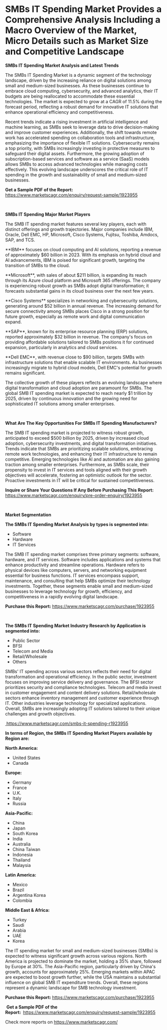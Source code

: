 <p><h1>SMBs IT Spending Market Provides a Comprehensive Analysis Including a Macro Overview of the Market, Micro Details such as Market Size and Competitive Landscape</h1></p><p><strong>SMBs IT Spending Market Analysis and Latest Trends</strong></p>
<p><p>The SMBs IT Spending Market is a dynamic segment of the technology landscape, driven by the increasing reliance on digital solutions among small and medium-sized businesses. As these businesses continue to embrace cloud computing, cybersecurity, and advanced analytics, their IT budgets are being reallocated to accommodate these essential technologies. The market is expected to grow at a CAGR of 11.5% during the forecast period, reflecting a robust demand for innovative IT solutions that enhance operational efficiency and competitiveness.</p><p>Recent trends indicate a rising investment in artificial intelligence and machine learning, as SMBs seek to leverage data to drive decision-making and improve customer experiences. Additionally, the shift towards remote work has accelerated spending on collaboration tools and infrastructure, emphasizing the importance of flexible IT solutions. Cybersecurity remains a top priority, with SMBs increasingly investing in protective measures to safeguard their digital assets. Furthermore, the growing adoption of subscription-based services and software as a service (SaaS) models allows SMBs to access advanced technologies while managing costs effectively. This evolving landscape underscores the critical role of IT spending in the growth and sustainability of small and medium-sized businesses.</p></p>
<p><strong>Get a Sample PDF of the Report:&nbsp;</strong> <a href="https://www.marketscagr.com/enquiry/request-sample/1923955?utm_campaign=1952&utm_medium=2&utm_source=Github&utm_content=ia&utm_term=14012025&utm_id=smbs-it-spending">https://www.marketscagr.com/enquiry/request-sample/1923955</a></p>
<p>&nbsp;</p>
<p><strong>SMBs IT Spending Major Market Players</strong></p>
<p><p>The SMB IT spending market features several key players, each with distinct offerings and growth trajectories. Major companies include IBM, Oracle, Dell EMC, HP, Microsoft, Cisco Systems, Fujitsu, Toshiba, Amdocs, SAP, and TCS.</p><p>**IBM** focuses on cloud computing and AI solutions, reporting a revenue of approximately $60 billion in 2023. With its emphasis on hybrid cloud and AI advancements, IBM is poised for significant growth, targeting the transition of SMBs to the cloud.</p><p>**Microsoft**, with sales of about $211 billion, is expanding its reach through its Azure cloud platform and Microsoft 365 offerings. The company is experiencing robust growth as SMBs adopt digital transformation; it forecasts substantial gains in its cloud business over the next few years.</p><p>**Cisco Systems** specializes in networking and cybersecurity solutions, generating around $52 billion in annual revenue. The increasing demand for secure connectivity among SMBs places Cisco in a strong position for future growth, especially as remote work and digital communication expand.</p><p>**SAP**, known for its enterprise resource planning (ERP) solutions, reported approximately $32 billion in revenue. The company's focus on providing affordable solutions tailored to SMBs positions it for continued expansion, particularly in analytics and cloud services.</p><p>**Dell EMC**, with revenue close to $90 billion, targets SMBs with infrastructure solutions that enable scalable IT environments. As businesses increasingly migrate to hybrid cloud models, Dell EMC's potential for growth remains significant.</p><p>The collective growth of these players reflects an evolving landscape where digital transformation and cloud adoption are paramount for SMBs. The global SMB IT spending market is expected to reach nearly $1 trillion by 2025, driven by continuous innovation and the growing need for sophisticated IT solutions among smaller enterprises.</p></p>
<p>&nbsp;</p>
<p><strong>What Are The Key Opportunities For SMBs IT Spending Manufacturers?</strong></p>
<p><p>The SMB IT spending market is projected to witness robust growth, anticipated to exceed $500 billion by 2025, driven by increased cloud adoption, cybersecurity investments, and digital transformation initiatives. Trends indicate that SMBs are prioritizing scalable solutions, embracing remote work technologies, and enhancing their IT infrastructure to remain competitive. Emerging technologies like AI and automation are also gaining traction among smaller enterprises. Furthermore, as SMBs scale, their propensity to invest in IT services and tools aligned with their growth objectives will accelerate, fostering an optimistic outlook for the sector. Proactive investments in IT will be critical for sustained competitiveness.</p></p>
<p><strong>Inquire or Share Your Questions If Any Before Purchasing This Report:</strong> <a href="https://www.marketscagr.com/enquiry/pre-order-enquiry/1923955?utm_campaign=1952&utm_medium=2&utm_source=Github&utm_content=ia&utm_term=14012025&utm_id=smbs-it-spending">https://www.marketscagr.com/enquiry/pre-order-enquiry/1923955</a></p>
<p>&nbsp;</p>
<p><strong>Market Segmentation</strong></p>
<p><strong>The SMBs IT Spending Market Analysis by types is segmented into:</strong></p>
<p><ul><li>Software</li><li>Hardware</li><li>IT Services</li></ul></p>
<p><p>The SMB IT spending market comprises three primary segments: software, hardware, and IT services. Software includes applications and systems that enhance productivity and streamline operations. Hardware refers to physical devices like computers, servers, and networking equipment essential for business functions. IT services encompass support, maintenance, and consulting that help SMBs optimize their technology investments. Together, these segments enable small and medium-sized businesses to leverage technology for growth, efficiency, and competitiveness in a rapidly evolving digital landscape.</p></p>
<p><strong>Purchase this Report:&nbsp;</strong><a href="https://www.marketscagr.com/purchase/1923955?utm_campaign=1952&utm_medium=2&utm_source=Github&utm_content=ia&utm_term=14012025&utm_id=smbs-it-spending">https://www.marketscagr.com/purchase/1923955</a></p>
<p>&nbsp;</p>
<p><strong>The SMBs IT Spending Market Industry Research by Application is segmented into:</strong></p>
<p><ul><li>Public Sector</li><li>BFSI</li><li>Telecom and Media</li><li>Retail/Wholesale</li><li>Others</li></ul></p>
<p><p>SMBs' IT spending across various sectors reflects their need for digital transformation and operational efficiency. In the public sector, investment focuses on improving service delivery and governance. The BFSI sector prioritizes security and compliance technologies. Telecom and media invest in customer engagement and content delivery solutions. Retail/wholesale sectors enhance inventory management and customer experience through IT. Other industries leverage technology for specialized applications. Overall, SMBs are increasingly adopting IT solutions tailored to their unique challenges and growth objectives.</p></p>
<p><a href="https://www.marketscagr.com/smbs-it-spending-r1923955?utm_campaign=1952&utm_medium=2&utm_source=Github&utm_content=ia&utm_term=14012025&utm_id=smbs-it-spending">&nbsp;https://www.marketscagr.com/smbs-it-spending-r1923955</a></p>
<p><strong>In terms of Region, the SMBs IT Spending Market Players available by Region are:</strong></p>
<p>
    <p> <strong> North America: </strong>
        <ul>
            <li>United States</li>
            <li>Canada</li>
        </ul>
        </p> 
    <p> <strong> Europe: </strong>
        <ul>
            <li>Germany</li>
            <li>France</li>
            <li>U.K.</li>
            <li>Italy</li>
            <li>Russia</li>
        </ul>
        </p> 
    <p> <strong> Asia-Pacific: </strong>
        <ul>
            <li>China</li>
            <li>Japan</li>
            <li>South Korea</li>
            <li>India</li>
            <li>Australia</li>
            <li>China Taiwan</li>
            <li>Indonesia</li>
            <li>Thailand</li>
            <li>Malaysia</li>
        </ul>
        </p> 
    <p> <strong> Latin America: </strong>
        <ul>
            <li>Mexico</li>
            <li>Brazil</li>
            <li>Argentina Korea</li>
            <li>Colombia</li>
        </ul>
        </p> 
    <p> <strong> Middle East & Africa: </strong>
        <ul>
            <li>Turkey</li>
            <li>Saudi</li>
            <li>Arabia</li>
            <li>UAE</li>
            <li>Korea</li>
        </ul>
    </p>
    </p>
<p><p>The IT spending market for small and medium-sized businesses (SMBs) is expected to witness significant growth across various regions. North America is projected to dominate the market, holding a 35% share, followed by Europe at 30%. The Asia-Pacific region, particularly driven by China's growth, accounts for approximately 25%. Emerging markets within APAC are expected to boost growth further, while the USA maintains a substantial influence on global SMB IT expenditure trends. Overall, these regions represent a dynamic landscape for SMB technology investment.</p></p>
<p><strong>Purchase this Report: </strong><a href="https://www.marketscagr.com/purchase/1923955?utm_campaign=1952&utm_medium=2&utm_source=Github&utm_content=ia&utm_term=14012025&utm_id=smbs-it-spending">https://www.marketscagr.com/purchase/1923955</a></p>
<p>&nbsp;<strong>Get a Sample PDF of the Report:&nbsp;&nbsp;</strong><a href="https://www.marketscagr.com/enquiry/request-sample/1923955?utm_campaign=1952&utm_medium=2&utm_source=Github&utm_content=ia&utm_term=14012025&utm_id=smbs-it-spending">https://www.marketscagr.com/enquiry/request-sample/1923955</a></p>
<p><strong></strong></p>
<p>Check more reports on <a href="https://www.marketscagr.com/?utm_campaign=1952&utm_medium=2&utm_source=Github&utm_content=ia&utm_term=14012025&utm_id=smbs-it-spending">https://www.marketscagr.com/</a></p>